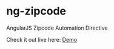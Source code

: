 ng-zipcode
==========

AngularJS Zipcode Automation Directive

Check it out live here: [Demo](http://ngzipcode.azurewebsites.net)